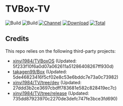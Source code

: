 # TVBox-TV

![Build](https://shields.io/github/actions/workflow/status/xinyi1984/TVBox-TV/TV.yml?branch=master&logo=github&label=Build)
![Build](https://shields.io/github/actions/workflow/status/xinyi1984/TVBox-TV/TVBox.yml?branch=master&logo=github&label=Build)
[![Channel](https://img.shields.io/badge/Follow-Telegram-blue.svg?logo=telegram)](https://t.me/klbot)
[![Download](https://img.shields.io/github/v/release/xinyi1984/TVBox-TV?color=orange&logoColor=orange&label=Download&logo=DocuSign)](https://github.com/xinyi1984/TVBox-TV/releases/latest) 
[![Total](https://shields.io/github/downloads/xinyi1984/TVBox-TV/total?logo=Bookmeter&label=Counts&logoColor=yellow&color=yellow)](https://github.com/xinyi1984/TVBox-TV/releases)

## Credits
This repo relies on the following third-party projects:
- [xinyi1984/TVBoxOS](https://github.com/xinyi1984/TVBoxOS) (Updated: 5f233f10f6a0d07a062611a51286408267ff930d)
- [takagen99/Box](https://github.com/takagen99/Box) (Updated: 5de46823416f5cf02e8c53e6bddc7e73a0c73982)
- [xinyi1984/TV/tree/dev](https://github.com/xinyi1984/TV/tree/dev) (Updated: 27ddd3b2ce3697cbdff783681e582c828419ec7c)
- [xinyi1984/TV/tree/release](https://github.com/xinyi1984/TV/tree/release) (Updated: 735dd87923970c2270de3defc747fe3bce3fd690)

